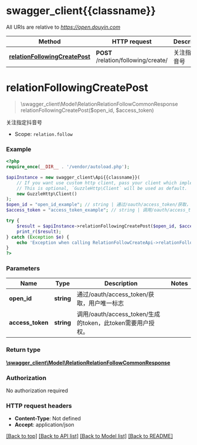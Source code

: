 # swagger_client{{classname}}

All URIs are relative to *https://open.douyin.com*

Method | HTTP request | Description
------------- | ------------- | -------------
[**relationFollowingCreatePost**](RelationFollowCreateApi.md#relationFollowingCreatePost) | **POST** /relation/following/create/ | 关注指定抖音号

# **relationFollowingCreatePost**
> \swagger_client\Model\RelationRelationFollowCommonResponse relationFollowingCreatePost($open_id, $access_token)

关注指定抖音号

* Scope: `relation.follow`

### Example
```php
<?php
require_once(__DIR__ . '/vendor/autoload.php');

$apiInstance = new swagger_client\Api{{classname}}(
    // If you want use custom http client, pass your client which implements `GuzzleHttp\ClientInterface`.
    // This is optional, `GuzzleHttp\Client` will be used as default.
    new GuzzleHttp\Client()
);
$open_id = "open_id_example"; // string | 通过/oauth/access_token/获取，用户唯一标志
$access_token = "access_token_example"; // string | 调用/oauth/access_token/生成的token，此token需要用户授权。

try {
    $result = $apiInstance->relationFollowingCreatePost($open_id, $access_token);
    print_r($result);
} catch (Exception $e) {
    echo 'Exception when calling RelationFollowCreateApi->relationFollowingCreatePost: ', $e->getMessage(), PHP_EOL;
}
?>
```

### Parameters

Name | Type | Description  | Notes
------------- | ------------- | ------------- | -------------
 **open_id** | **string**| 通过/oauth/access_token/获取，用户唯一标志 |
 **access_token** | **string**| 调用/oauth/access_token/生成的token，此token需要用户授权。 |

### Return type

[**\swagger_client\Model\RelationRelationFollowCommonResponse**](../Model/RelationRelationFollowCommonResponse.md)

### Authorization

No authorization required

### HTTP request headers

 - **Content-Type**: Not defined
 - **Accept**: application/json

[[Back to top]](#) [[Back to API list]](../../README.md#documentation-for-api-endpoints) [[Back to Model list]](../../README.md#documentation-for-models) [[Back to README]](../../README.md)

